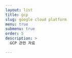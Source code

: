 ```yaml
---
layout: list
title: gcp
slug: google cloud platform
menu: true
submenu: true
order: 5
description: >
  GCP 관련 자료

---
```


